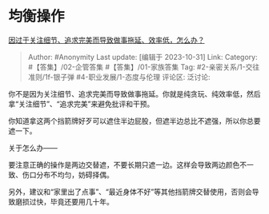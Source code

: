 # 均衡操作
[因过于关注细节、追求完美而导致做事拖延、效率低，怎么办？](https://www.zhihu.com/question/22763168/answer/3271457676)

> Author: #Anonymity
> Last update: [编辑于 2023-10-31]
> Link:
> Category: #【答集】/02-企管答集 #【答集】/01-家族答集
> Tag:  #2-亲密关系/1-交往准则/1f-银子弹 #4-职业发展/1-态度与伦理
> 评论区:
> 泛讨论:

你不是因为关注细节、追求完美而导致做事拖延。你就是纯贪玩、纯效率低，然后拿“关注细节”、“追求完美”来避免批评和干预。

你知道拿这两个挡箭牌好歹可以遮住半边屁股，但遮半边总比不遮强，所以你总要遮一下。

关于怎么办——

要注意正确的操作是两边交替遮，不要长期只遮一边。这样会导致两边颜色不一致、伤口分布不均匀，妨碍择偶。

另外，建议和“家里出了点事”、“最近身体不好”等其他挡箭牌交替使用，否则会导致磨损过快，毕竟还要用几十年。
